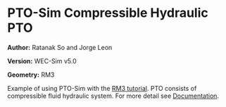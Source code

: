 # PTO-Sim Compressible Hydraulic PTO

**Author:**  	Ratanak So and Jorge Leon

**Version:** 	WEC-Sim v5.0

**Geometry:**	RM3

Example of using PTO-Sim with the [RM3 tutorial](http://wec-sim.github.io/WEC-Sim/tutorials.html#two-body-point-absorber-rm3).
PTO consists of compressible fluid hydraulic system.
For more detail see [Documentation](http://wec-sim.github.io/WEC-Sim/features.html#tutotrial-rm3-with-pto-sim).
